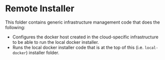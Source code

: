 # Remote Installer
This folder contains generic infrastructure management code that does the following:
- Configures the docker host created in the cloud-specific infrastructure to be able to run the local docker installer.
- Runs the local docker installer code that is at the top of this (i.e. `local-docker`) installer folder.